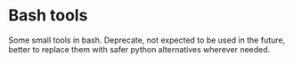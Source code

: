 # Bash tools

Some small tools in bash.
Deprecate, not expected to be used in the future,
better to replace them with safer python alternatives wherever needed.
